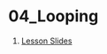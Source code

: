 # 04_Looping

1. [Lesson Slides](https://docs.google.com/presentation/d/1OiaQ1NRiAdSb8NFCjQy_iC7LyAeiI8Od8ZAQaNF1Wrk/edit?usp=sharing)
